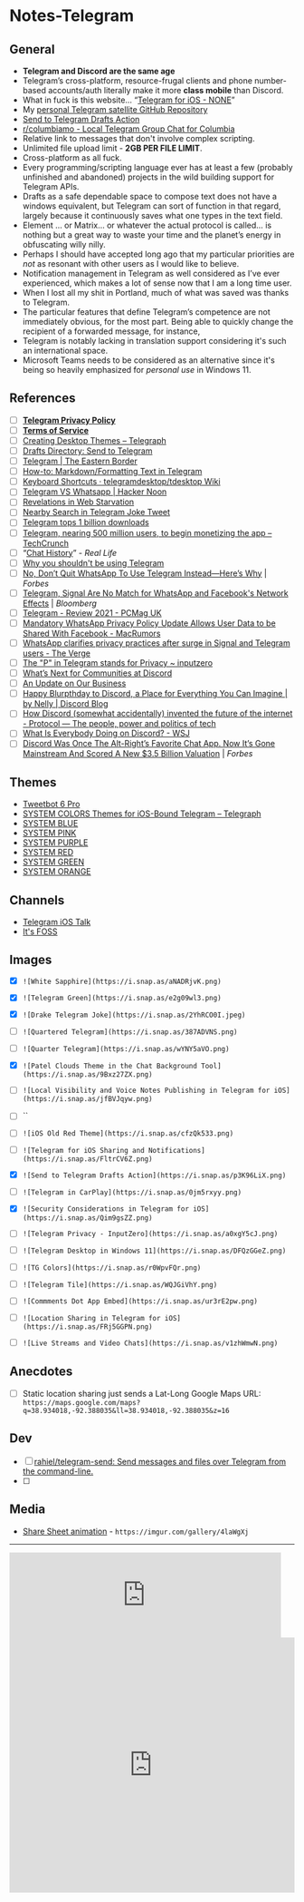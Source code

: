 # Notes-Telegram

## General
* **Telegram and Discord are the same age**
* Telegram’s cross-platform, resource-frugal clients and phone number-based accounts/auth literally make it more **class mobile** than Discord.
* What in fuck is this website… “[Telegram for iOS - NONE](http://tsfkb.wikidot.com/apps:ios)”
* My [personal Telegram satellite GitHub Repository](https://github.com/extratone/t)
* [Send to Telegram Drafts Action](https://actions.getdrafts.com/a/18E)
* [r/columbiamo - Local Telegram Group Chat for Columbia](https://reddit.com/r/columbiamo/comments/c4na0v/local_telegram_group_chat_for_columbia/)
* Relative link to messages that don't involve complex scripting.
* Unlimited file upload limit - **2GB PER FILE LIMIT**.
* Cross-platform as all fuck.
* Every programming/scripting language ever has at least a few (probably unfinished and abandoned) projects in the wild building support for Telegram APIs.
* Drafts as a safe dependable space to compose text does not have a windows equivalent, but Telegram can sort of function in that regard, largely because it continuously saves what one types in the text field. 
* Element … or Matrix… or whatever the actual protocol is called… is nothing but a great way to waste your time and the planet’s energy in obfuscating willy nilly. 
* Perhaps I should have accepted long ago that my particular priorities are *not* as resonant with other users as I would like to believe.
* Notification management in Telegram as well considered as I’ve ever experienced, which makes a lot of sense now that I am a long time user.
* When I lost all my shit in Portland, much of what was saved was thanks to Telegram.
* The particular features that define Telegram’s competence are not immediately obvious, for the most part. Being able to quickly change the recipient of a forwarded message, for instance,
* Telegram is notably lacking in translation support considering it's such an international space.
* Microsoft Teams needs to be considered as an alternative since it's being so heavily emphasized for *personal use* in Windows 11.


## References
- [ ] [**Telegram Privacy Policy**](https://telegram.org/privacy)
- [ ] [**Terms of Service**](https://telegram.org/tos)
- [ ] [Creating Desktop Themes – Telegraph](https://telegra.ph/Create-Telegram-Theme-01-12)
- [ ] [Drafts Directory: Send to Telegram](https://actions.getdrafts.com/a/18E)
- [ ] [Telegram | The Eastern Border](https://shows.acast.com/theeasternborder/episodes/telegram)
- [ ] [How-to: Markdown/Formatting Text in Telegram](https://telegra.ph/markdown-07-07)
- [ ] [Keyboard Shortcuts · telegramdesktop/tdesktop Wiki](https://github.com/telegramdesktop/tdesktop/wiki/Keyboard-Shortcuts)
- [ ] [Telegram VS Whatsapp | Hacker Noon](https://hackernoon.com/telegram-vs-whatsapp-25bf6f75c70f)
- [ ] [Revelations in Web Starvation](https://bilge.world/bad-connection-insights)
- [ ] [Nearby Search in Telegram Joke Tweet](https://twitter.com/neoyokel/status/1442188519309406212)
- [ ] [Telegram tops 1 billion downloads](https://techcrunch.com/2021/08/30/telegram-tops-1-billion-downloads/)
- [ ] [Telegram, nearing 500 million users, to begin monetizing the app – TechCrunch](https://techcrunch.com/2020/12/23/telegram-to-launch-an-ad-platform-as-it-approaches-500-million-users/)
- [ ] “[Chat History](https://reallifemag.com/chat-history/)” - *Real Life*
- [ ] [Why you shouldn't be using Telegram](https://tube.tchncs.de/w/2d958ef9-1be4-477c-bc13-852ec6391487)
- [ ] [No, Don’t Quit WhatsApp To Use Telegram Instead—Here’s Why](https://www.forbes.com/sites/zakdoffman/2021/02/13/why-you-should-stop-using-telegram-instead-of-whatsapp-use-signal-or-apple-imessage) | *Forbes*
- [ ] [Telegram, Signal Are No Match for WhatsApp and Facebook's Network Effects](https://www.bloomberg.com/opinion/articles/2021-09-02/telegram-signal-are-no-match-for-whatsapp-and-facebook-s-network-effects) | *Bloomberg*
- [ ] [Telegram - Review 2021 - PCMag UK](https://uk.pcmag.com/iphone-apps/76144/telegram-messenger-for-iphone-review)
- [ ] [Mandatory WhatsApp Privacy Policy Update Allows User Data to be Shared With Facebook - MacRumors](https://www.macrumors.com/2021/01/06/whatsapp-privacy-policy-data-sharing-facebook/)
- [ ] [WhatsApp clarifies privacy practices after surge in Signal and Telegram users - The Verge](https://www.theverge.com/2021/1/12/22226792/whatsapp-privacy-policy-response-signal-telegram-controversy-clarification)
- [ ] [The "P" in Telegram stands for Privacy ~ inputzero](https://www.inputzero.io/2020/12/telegram-privacy-fails-again.html)
- [ ] [What’s Next for Communities at Discord](https://discord.com/blog/whats-next-for-communities-at-discord)
- [ ] [An Update on Our Business](https://discord.com/blog/an-update-on-our-business)
- [ ] [Happy Blurpthday to Discord, a Place for Everything You Can Imagine | by Nelly | Discord Blog](https://blog.discord.com/happy-blurpthday-to-discord-a-place-for-everything-you-can-imagine-fc99ee0a77c0)
- [ ] [How Discord (somewhat accidentally) invented the future of the internet - Protocol — The people, power and politics of tech](https://www.protocol.com/discord)
- [ ] [What Is Everybody Doing on Discord? - WSJ](https://www.wsj.com/articles/a-social-network-without-ads-discord-defies-convention-11615199401)
- [ ] [Discord Was Once The Alt-Right’s Favorite Chat App. Now It’s Gone Mainstream And Scored A New $3.5 Billion Valuation](https://www.forbes.com/sites/abrambrown/2020/06/30/discord-was-once-the-alt-rights-favorite-chat-app-now-its-gone-mainstream-and-scored-a-new-35-billion-valuation) | *Forbes*

## Themes
- [Tweetbot 6 Pro](https://t.me/addtheme/Tweetbot6Pro)
- [SYSTEM COLORS Themes for iOS-Bound Telegram – Telegraph](https://telegra.ph/SYSTEM-COLORS-Themes-for-iOS-Bound-Telegram-09-27)
- [SYSTEM BLUE](https://t.me/addtheme/systemblue)
- [SYSTEM PINK](https://t.me/addtheme/systempink)
- [SYSTEM PURPLE](https://t.me/addtheme/systempurple)
- [SYSTEM RED](https://t.me/addtheme/systemred)
- [SYSTEM GREEN](https://t.me/addtheme/systemgreen)
- [SYSTEM ORANGE](https://t.me/addtheme/systemorange)

## Channels
* [Telegram iOS Talk](https://t.me/TelegramiOStalk)
* [It's FOSS](https://t.me/itsfoss_official)

## Images

- [x] `![White Sapphire](https://i.snap.as/aNADRjvK.png)`
- [x] `![Telegram Green](https://i.snap.as/e2g09wl3.png)`
- [x] `![Drake Telegram Joke](https://i.snap.as/2YhRCO0I.jpeg)`
- [ ] `![Quartered Telegram](https://i.snap.as/387ADVNS.png)`
- [ ] `![Quarter Telegram](https://i.snap.as/wYNY5aVO.png)`
- [x] `![Patel Clouds Theme in the Chat Background Tool](https://i.snap.as/9Bxz27ZX.png)`
- [ ] `![Local Visibility and Voice Notes Publishing in Telegram for iOS](https://i.snap.as/jfBVJqyw.png)`
- [ ] ``
- [ ] `![iOS Old Red Theme](https://i.snap.as/cfzQk533.png)`
- [ ] `![Telegram for iOS Sharing and Notifications](https://i.snap.as/FltrCV6Z.png)`
- [x] `![Send to Telegram Drafts Action](https://i.snap.as/p3K96LiX.png)`
- [ ] `![Telegram in CarPlay](https://i.snap.as/0jm5rxyy.png)`
- [x] `![Security Considerations in Telegram for iOS](https://i.snap.as/Qim9gsZZ.png)`
- [ ] `![Telegram Privacy - InputZero](https://i.snap.as/a0xgY5cJ.png)`
- [ ] `![Telegram Desktop in Windows 11](https://i.snap.as/DFQzGGeZ.png)`
- [ ] `![TG Colors](https://i.snap.as/r0WpvFQr.png)`
- [ ] `![Telegram Tile](https://i.snap.as/WQJGiVhY.png)`
- [ ] `![Commments Dot App Embed](https://i.snap.as/ur3rE2pw.png)`
- [ ] `![Location Sharing in Telegram for iOS](https://i.snap.as/FRj5GGPN.png)`
- [ ] `![Live Streams and Video Chats](https://i.snap.as/v1zhWmwN.png)`



## Anecdotes

* [ ] Static location sharing just sends a Lat-Long Google Maps URL: `https://maps.google.com/maps?q=38.934018,-92.388035&ll=38.934018,-92.388035&z=16`



## Dev

- [ ] [rahiel/telegram-send: Send messages and files over Telegram from the command-line.](https://github.com/rahiel/telegram-send#installation)
- [ ] 

## Media
* [Share Sheet animation](https://imgur.com/gallery/4laWgXj) - `https://imgur.com/gallery/4laWgXj`



***



<iframe id="reddit-embed" src="https://www.redditmedia.com/r/Telegram/comments/hv4rgk/i_love_this/?ref_source=embed&amp;ref=share&amp;embed=true" sandbox="allow-scripts allow-same-origin allow-popups" style="border: none;" height="auto" width="480" scrolling="no"></iframe>



<iframe style="border: 0; width: 100%; height: 450px;" allowfullscreen frameborder="0" src="https://raindrop.io/davidblue/telegram-20593542/embed/sort=-created&theme=auto"></iframe>